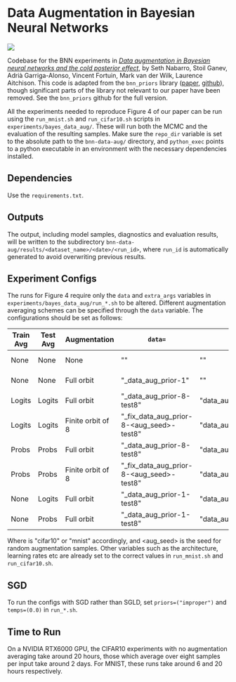 # Data Augmentation in Bayesian Neural Networks

[![](https://img.shields.io/badge/arXiv-2106.05586-red)](https://arxiv.org/abs/2106.05586)

Codebase for the BNN experiments in [_Data augmentation in Bayesian neural networks and the cold posterior effect_](https://openreview.net/pdf?id=rZEM7ULs5x5), by Seth Nabarro, Stoil Ganev, Adrià Garriga-Alonso, Vincent Fortuin, Mark van der Wilk, Laurence Aitchison. This code is adapted from the `bnn_priors` library ([paper](https://www.sciencedirect.com/science/article/pii/S2665963821000270), [github](https://github.com/ratschlab/bnn_priors)), though significant parts of the library not relevant to our paper have been removed. See the `bnn_priors` github for the full version.

All the experiments needed to reproduce Figure 4 of our paper can be run using the `run_mnist.sh` and `run_cifar10.sh`  scripts in `experiments/bayes_data_aug/`. These will run both the MCMC and the evaluation of the resulting samples. Make sure the `repo_dir` variable is set to the absolute path to the `bnn-data-aug/` directory, and `python_exec` points to a python executable in an environment with the necessary dependencies installed.

## Dependencies

Use the `requirements.txt`.

## Outputs

The output, including model samples, diagnostics and evaluation results, will be written to the subdirectory `bnn-data-aug/results/<dataset_name>/<date>/<run_id>`, where `run_id` is automatically generated to avoid overwriting previous results.

## Experiment Configs

The runs for Figure 4 require only the `data` and `extra_args` variables in `experiments/bayes_data_aug/run_*.sh` to be altered. Different augmentation averaging schemes can be specified through the `data` variable. The configurations should be set as follows:

| Train Avg | Test Avg | Augmentation      | `data=`                               | `extra_args=`                | Linestyle in Fig. 4 |
|-----------|----------|-------------------|---------------------------------------|------------------------------|---------------------|
| None      | None     | None              | "<dataset>"                           | ""                           | Dashed, black       |
| None      | None     | Full orbit        | "<dataset>_data_aug_prior-1"          | ""                           | Solid, black        |
| Logits    | Logits   | Full orbit        | "<dataset>_data_aug_prior-8-test8"    | "data_aug_prior_type=logits" | Solid, purple       |
| Logits    | Logits   | Finite orbit of 8 | "<dataset>_fix_data_aug_prior-8-<aug_seed>-test8" | "data_aug_prior_type=logits" | Solid, purple       |
| Probs     | Probs    | Full orbit        | "<dataset>_data_aug_prior-8-test8"    | "data_aug_prior_type=probs"  | Solid, green        |
| Probs     | Probs    | Finite orbit of 8 | "<dataset>_fix_data_aug_prior-8-<aug_seed>-test8" | "data_aug_prior_type=probs"  | Solid, green        |
| None      | Logits   | Full orbit        | "<dataset>_data_aug_prior-1-test8"    | "data_aug_prior_type=logits" | Faded, purple       |
| None      | Probs    | Full orbit        | "<dataset>_data_aug_prior-1-test8"    | "data_aug_prior_type=probs"  | Faded, green        |

Where <dataset> is "cifar10" or "mnist" accordingly, and <aug_seed> is the seed for random augmentation samples. Other variables such as the architecture, learning rates etc are already set to the correct values in `run_mnist.sh` and `run_cifar10.sh`.

## SGD

To run the configs with SGD rather than SGLD, set `priors=("improper")` and `temps=(0.0)` in `run_*.sh`.

## Time to Run

On a NVIDIA RTX6000 GPU, the CIFAR10 experiments with no augmentation averaging take around 20 hours, those which average over eight samples per input take around 2 days. For MNIST, these runs take around 6 and 20 hours respectively.
